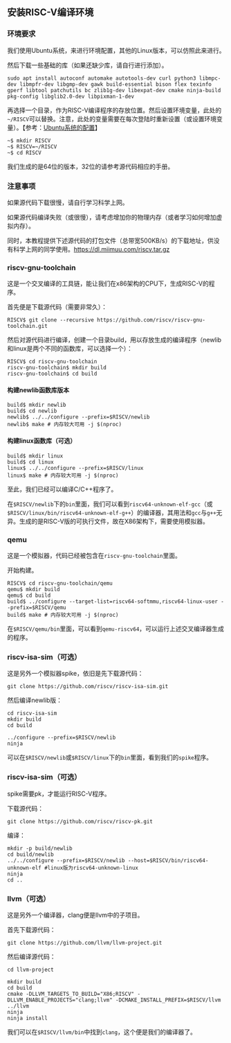 ## 安装RISC-V编译环境

### 环境要求

我们使用Ubuntu系统，来进行环境配置，其他的Linux版本，可以仿照此来进行。

然后下载一些基础的库（如果还缺少库，请自行进行添加）。

`sudo apt install autoconf automake autotools-dev curl python3 libmpc-dev libmpfr-dev libgmp-dev gawk build-essential bison flex texinfo gperf libtool patchutils bc zlib1g-dev libexpat-dev cmake ninja-build pkg-config libglib2.0-dev libpixman-1-dev`

再选择一个目录，作为RISC-V编译程序的存放位置。然后设置环境变量，此处的`~/RISCV`可以替换。注意，此处的变量需要在每次登陆时重新设置（或设置环境变量）。【参考：[Ubuntu系统的配置](/F2/F2.md)】

```shell
~$ mkdir RISCV
~$ RISCV=~/RISCV
~$ cd RISCV
```

我们生成的是64位的版本，32位的请参考源代码相应的手册。

### 注意事项

如果源代码下载很慢，请自行学习科学上网。

如果源代码编译失败（或很慢），请考虑增加你的物理内存（或者学习如何增加虚拟内存）。

同时，本教程提供下述源代码的打包文件（总带宽500KB/s）的下载地址，供没有科学上网的同学使用。https://dl.miimuu.com/riscv.tar.gz

### riscv-gnu-toolchain

这是一个交叉编译的工具链，能让我们在x86架构的CPU下，生成RISC-V的程序。

首先便是下载源代码（需要非常久）：

```shell
RISCV$ git clone --recursive https://github.com/riscv/riscv-gnu-toolchain.git
```

然后对源代码进行编译，创建一个目录build，用以存放生成的编译程序（newlib和linux是两个不同的函数库，可以选择一个）：

```shell
RISCV$ cd riscv-gnu-toolchain
riscv-gnu-toolchain$ mkdir build
riscv-gnu-toolchain$ cd build
```

#### 构建newlib函数库版本

```shell
build$ mkdir newlib
build$ cd newlib
newlib$ ../../configure --prefix=$RISCV/newlib
newlib$ make # 内存较大可用 -j $(nproc)
```

#### 构建linux函数库（可选）

```shell
build$ mkdir linux
build$ cd linux
linux$ ../../configure --prefix=$RISCV/linux
linux$ make # 内存较大可用 -j $(nproc)
```

至此，我们已经可以编译C/C++程序了。

在`$RISCV/newlib`下的`bin`里面，我们可以看到`riscv64-unknown-elf-gcc`（或`$RISCV/linux/bin/riscv64-unknown-elf-g++`）的编译器，其用法和`gcc`与`g++`无异。生成的是RISC-V版的可执行文件，故在X86架构下，需要使用模拟器。

### qemu

这是一个模拟器，代码已经被包含在`riscv-gnu-toolchain`里面。

开始构建。

```shell
RISCV$ cd riscv-gnu-toolchain/qemu
qemu$ mkdir build
qemu$ cd build
build$ ../configure --target-list=riscv64-softmmu,riscv64-linux-user --prefix=$RISCV/qemu
build$ make # 内存较大可用 -j $(nproc)
```

在`$RISCV/qemu/bin`里面，可以看到`qemu-riscv64`，可以运行上述交叉编译器生成的程序。

### riscv-isa-sim（可选）

这是另外一个模拟器spike，依旧是先下载源代码：

```shell
git clone https://github.com/riscv/riscv-isa-sim.git
```

然后编译newlib版：

```shell
cd riscv-isa-sim
mkdir build
cd build

../configure --prefix=$RISCV/newlib
ninja
```

可以在`$RISCV/newlib`或`$RISCV/linux`下的`bin`里面，看到我们的`spike`程序。

### riscv-isa-sim（可选）

spike需要pk，才能运行RISC-V程序。

下载源代码：

```shell
git clone https://github.com/riscv/riscv-pk.git
```

编译：

```shell
mkdir -p build/newlib
cd build/newlib
../../configure --prefix=$RISCV/newlib --host=$RISCV/bin/riscv64-unknown-elf #linux版为riscv64-unknown-linux
ninja
cd ..
```

### llvm（可选）

这是另外一个编译器，clang便是llvm中的子项目。

首先下载源代码：

```shell
git clone https://github.com/llvm/llvm-project.git
```

然后编译源代码：

```shell
cd llvm-project

mkdir build
cd build
cmake -DLLVM_TARGETS_TO_BUILD="X86;RISCV" -DLLVM_ENABLE_PROJECTS="clang;llvm" -DCMAKE_INSTALL_PREFIX=$RISCV/llvm ../llvm
ninja
ninja install
```

我们可以在`$RISCV/llvm/bin`中找到`clang`，这个便是我们的编译器了。
